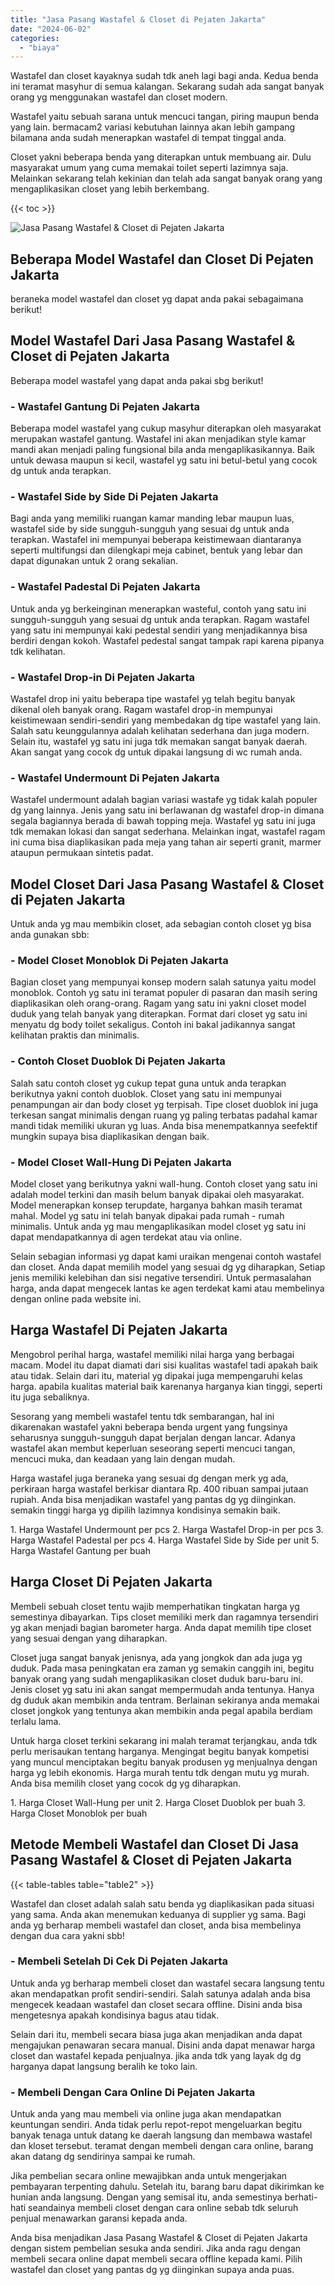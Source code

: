 ```yaml
---
title: "Jasa Pasang Wastafel & Closet di Pejaten Jakarta"
date: "2024-06-02"
categories: 
  - "biaya"
---
```


Wastafel dan closet kayaknya sudah tdk aneh lagi bagi anda. Kedua benda ini teramat masyhur di semua kalangan. Sekarang sudah ada sangat banyak orang yg menggunakan wastafel dan closet modern.

Wastafel yaitu sebuah sarana untuk mencuci tangan, piring maupun benda yang lain. bermacam2 variasi kebutuhan lainnya akan lebih gampang bilamana anda sudah menerapkan wastafel di tempat tinggal anda.

Closet yakni beberapa benda yang diterapkan untuk membuang air. Dulu masyarakat umum yang cuma memakai toilet seperti lazimnya saja. Melainkan sekarang telah kekinian dan telah ada sangat banyak orang yang mengaplikasikan closet yang lebih berkembang.

{{< toc >}}

![Jasa Pasang Wastafel & Closet di Pejaten Jakarta](/images/wastafel-closet-murah43.png)

## Beberapa Model Wastafel dan Closet Di Pejaten Jakarta

beraneka model wastafel dan closet yg dapat anda pakai sebagaimana berikut!

## Model Wastafel Dari Jasa Pasang Wastafel & Closet di Pejaten Jakarta

Beberapa model wastafel yang dapat anda pakai sbg berikut!

### \- Wastafel Gantung Di Pejaten Jakarta

Beberapa model wastafel yang cukup masyhur diterapkan oleh masyarakat merupakan wastafel gantung. Wastafel ini akan menjadikan style kamar mandi akan menjadi paling fungsional bila anda mengaplikasikannya. Baik untuk dewasa maupun si kecil, wastafel yg satu ini betul-betul yang cocok dg untuk anda terapkan.

### \- Wastafel Side by Side Di Pejaten Jakarta

Bagi anda yang memiliki ruangan kamar manding lebar maupun luas, wastafel side by side sungguh-sungguh yang sesuai dg untuk anda terapkan. Wastafel ini mempunyai beberapa keistimewaan diantaranya seperti multifungsi dan dilengkapi meja cabinet, bentuk yang lebar dan dapat digunakan untuk 2 orang sekalian.

### \- Wastafel Padestal Di Pejaten Jakarta

Untuk anda yg berkeinginan menerapkan wasteful, contoh yang satu ini sungguh-sungguh yang sesuai dg untuk anda terapkan. Ragam wastafel yang satu ini mempunyai kaki pedestal sendiri yang menjadikannya bisa berdiri dengan kokoh. Wastafel pedestal sangat tampak rapi karena pipanya tdk kelihatan.

### \- Wastafel Drop-in Di Pejaten Jakarta

Wastafel drop ini yaitu beberapa tipe wastafel yg telah begitu banyak dikenal oleh banyak orang. Ragam wastafel drop-in mempunyai keistimewaan sendiri-sendiri yang membedakan dg tipe wastafel yang lain. Salah satu keunggulannya adalah kelihatan sederhana dan juga modern. Selain itu, wastafel yg satu ini juga tdk memakan sangat banyak daerah. Akan sangat yang cocok dg untuk dipakai langsung di wc rumah anda.

### \- Wastafel Undermount Di Pejaten Jakarta

Wastafel undermount adalah bagian variasi wastafe yg tidak kalah populer dg yang lainnya. Jenis yang satu ini berlawanan dg wastafel drop-in dimana segala bagiannya berada di bawah topping meja. Wastafel yg satu ini juga tdk memakan lokasi dan sangat sederhana. Melainkan ingat, wastafel ragam ini cuma bisa diaplikasikan pada meja yang tahan air seperti granit, marmer ataupun permukaan sintetis padat.

## Model Closet Dari Jasa Pasang Wastafel & Closet di Pejaten Jakarta

Untuk anda yg mau membikin closet, ada sebagian contoh closet yg bisa anda gunakan sbb:

### \- Model Closet Monoblok Di Pejaten Jakarta

Bagian closet yang mempunyai konsep modern salah satunya yaitu model monoblok. Contoh yg satu ini teramat populer di pasaran dan masih sering diaplikasikan oleh orang-orang. Ragam yang satu ini yakni closet model duduk yang telah banyak yang diterapkan. Format dari closet yg satu ini menyatu dg body toilet sekaligus. Contoh ini bakal jadikannya sangat kelihatan praktis dan minimalis.

### \- Contoh Closet Duoblok Di Pejaten Jakarta

Salah satu contoh closet yg cukup tepat guna untuk anda terapkan berikutnya yakni contoh duoblok. Closet yang satu ini mempunyai penampungan air dan body closet yg terpisah. Tipe closet duoblok ini juga terkesan sangat minimalis dengan ruang yg paling terbatas padahal kamar mandi tidak memiliki ukuran yg luas. Anda bisa menempatkannya seefektif mungkin supaya bisa diaplikasikan dengan baik.

### \- Model Closet Wall-Hung Di Pejaten Jakarta

Model closet yang berikutnya yakni wall-hung. Contoh closet yang satu ini adalah model terkini dan masih belum banyak dipakai oleh masyarakat. Model menerapkan konsep terupdate, harganya bahkan masih teramat mahal. Model yg satu ini telah banyak dipakai pada rumah - rumah minimalis. Untuk anda yg mau mengaplikasikan model closet yg satu ini dapat mendapatkannya di agen terdekat atau via online.

Selain sebagian informasi yg dapat kami uraikan mengenai contoh wastafel dan closet. Anda dapat memilih model yang sesuai dg yg diharapkan, Setiap jenis memiliki kelebihan dan sisi negative tersendiri. Untuk permasalahan harga, anda dapat mengecek lantas ke agen terdekat kami atau membelinya dengan online pada website ini.

## Harga Wastafel Di Pejaten Jakarta

Mengobrol perihal harga, wastafel memiliki nilai harga yang berbagai macam. Model itu dapat diamati dari sisi kualitas wastafel tadi apakah baik atau tidak. Selain dari itu, material yg dipakai juga mempengaruhi kelas harga. apabila kualitas material baik karenanya harganya kian tinggi, seperti itu juga sebaliknya.

Sesorang yang membeli wastafel tentu tdk sembarangan, hal ini dikarenakan wastafel yakni beberapa benda urgent yang fungsinya seharusnya sungguh-sungguh dapat berjalan dengan lancar. Adanya wastafel akan membut keperluan seseorang seperti mencuci tangan, mencuci muka, dan keadaan yang lain dengan mudah.

Harga wastafel juga beraneka yang sesuai dg dengan merk yg ada, perkiraan harga wastafel berkisar diantara Rp. 400 ribuan sampai jutaan rupiah. Anda bisa menjadikan wastafel yang pantas dg yg diinginkan. semakin tinggi harga yg dipilih lazimnya kondisinya semakin baik.

1\. Harga Wastafel Undermount per pcs 2. Harga Wastafel Drop-in per pcs 3. Harga Wastafel Padestal per pcs 4. Harga Wastafel Side by Side per unit 5. Harga Wastafel Gantung per buah

## Harga Closet Di Pejaten Jakarta

Membeli sebuah closet tentu wajib memperhatikan tingkatan harga yg semestinya dibayarkan. Tips closet memiliki merk dan ragamnya tersendiri yg akan menjadi bagian barometer harga. Anda dapat memilih tipe closet yang sesuai dengan yang diharapkan.

Closet juga sangat banyak jenisnya, ada yang jongkok dan ada juga yg duduk. Pada masa peningkatan era zaman yg semakin canggih ini, begitu banyak orang yang sudah mengaplikasikan closet duduk baru-baru ini. Jenis closet yg satu ini akan sangat mempermudah anda tentunya. Hanya dg duduk akan membikin anda tentram. Berlainan sekiranya anda memakai closet jongkok yang tentunya akan membikin anda pegal apabila berdiam terlalu lama.

Untuk harga closet terkini sekarang ini malah teramat terjangkau, anda tdk perlu merisaukan tentang harganya. Mengingat begitu banyak kompetisi yang muncul menciptakan begitu banyak produsen yg menjualnya dengan harga yg lebih ekonomis. Harga murah tentu tdk dengan mutu yg murah. Anda bisa memilih closet yang cocok dg yg diharapkan.

1\. Harga Closet Wall-Hung per unit 2. Harga Closet Duoblok per buah 3. Harga Closet Monoblok per buah

## Metode Membeli Wastafel dan Closet Di Jasa Pasang Wastafel & Closet di Pejaten Jakarta

{{< table-tables table="table2" >}}

Wastafel dan closet adalah salah satu benda yg diaplikasikan pada situasi yang sama. Anda akan menemukan keduanya di supplier yg sama. Bagi anda yg berharap membeli wastafel dan closet, anda bisa membelinya dengan dua cara yakni sbb!

### \- Membeli Setelah Di Cek Di Pejaten Jakarta

Untuk anda yg berharap membeli closet dan wastafel secara langsung tentu akan mendapatkan profit sendiri-sendiri. Salah satunya adalah anda bisa mengecek keadaan wastafel dan closet secara offline. Disini anda bisa mengetesnya apakah kondisinya bagus atau tidak.

Selain dari itu, membeli secara biasa juga akan menjadikan anda dapat mengajukan penawaran secara manual. Disini anda dapat menawar harga closet dan wastafel kepada penjualnya. jika anda tdk yang layak dg dg harganya dapat langsung beralih ke toko lain.

### \- Membeli Dengan Cara Online Di Pejaten Jakarta

Untuk anda yang mau membeli via online juga akan mendapatkan keuntungan sendiri. Anda tidak perlu repot-repot mengeluarkan begitu banyak tenaga untuk datang ke daerah langsung dan membawa wastafel dan kloset tersebut. teramat dengan membeli dengan cara online, barang akan datang dg sendirinya sampai ke rumah.

Jika pembelian secara online mewajibkan anda untuk mengerjakan pembayaran terpenting dahulu. Setelah itu, barang baru dapat dikirimkan ke hunian anda langsung. Dengan yang semisal itu, anda semestinya berhati-hati seandainya membeli closet dengan cara online sebab tdk seluruh penjual menawarkan garansi kepada anda.

Anda bisa menjadikan Jasa Pasang Wastafel & Closet di Pejaten Jakarta dengan sistem pembelian sesuka anda sendiri. Jika anda ragu dengan membeli secara online dapat membeli secara offline kepada kami. Pilih wastafel dan closet yang pantas dg yg diinginkan supaya anda puas.
